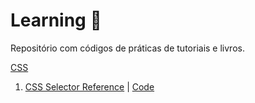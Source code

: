 # Learning :rocket:
Repositório com códigos de práticas de tutoriais e livros.

[CSS](/css)
1.  [CSS Selector Reference](https://medium.com/@vanvlymenpaws/css-selector-reference-3bcf177a5f05) | [Code](/css/css-selector-reference)